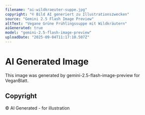 ```yaml
---
filename: "ai-wildkraeuter-suppe.jpg"
copyright: "© Bild AI generiert zu Illustrationszwecken"
source: "Gemini 2.5 Flash Image Preview"
altText: "Vegane Grüne Frühlingssuppe mit Wildkräutern"
aiGenerated: true
model: "gemini-2.5-flash-image-preview"
uploadDate: "2025-09-04T11:17:10.507Z"
---
```


# AI Generated Image

This image was generated by gemini-2.5-flash-image-preview for VeganBlatt.

## Copyright
© AI Generated - for illustration
